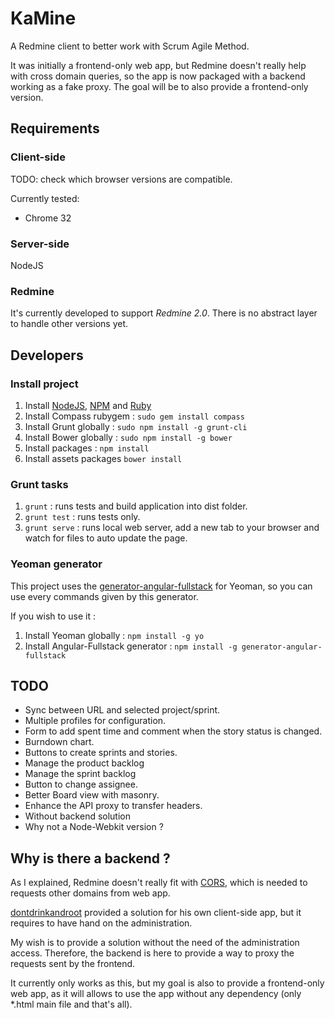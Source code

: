 KaMine
======

A Redmine client to better work with Scrum Agile Method.

It was initially a frontend-only web app, but Redmine doesn't really help with cross domain queries, so the app is now packaged with a backend working as a fake proxy. The goal will be to also provide a frontend-only version.

Requirements
------------

### Client-side

TODO: check which browser versions are compatible.

Currently tested:

* Chrome 32

### Server-side

NodeJS

### Redmine

It's currently developed to support *Redmine 2.0*.
There is no abstract layer to handle other versions yet.

Developers
-----------

### Install project

1. Install [NodeJS](http://nodejs.org/download/), [NPM](http://npmjs.org/) and [Ruby](https://www.ruby-lang.org/fr/)
2. Install Compass rubygem : `sudo gem install compass`
2. Install Grunt globally : `sudo npm install -g grunt-cli`
3. Install Bower globally : `sudo npm install -g bower`
4. Install packages : `npm install`
5. Install assets packages `bower install`

### Grunt tasks

1. `grunt` : runs tests and build application into dist folder.
2. `grunt test` : runs tests only.
3. `grunt serve` : runs local web server, add a new tab to your browser and watch for files to auto update the page.

### Yeoman generator

This project uses the [generator-angular-fullstack](https://github.com/DaftMonk/generator-angular-fullstack) for Yeoman, so you can use every commands given by this generator.

If you wish to use it :

1. Install Yeoman globally : `npm install -g yo`
2. Install Angular-Fullstack generator : `npm install -g generator-angular-fullstack`

TODO
----

* Sync between URL and selected project/sprint.
* Multiple profiles for configuration.
* Form to add spent time and comment when the story status is changed.
* Burndown chart.
* Buttons to create sprints and stories.
* Manage the product backlog
* Manage the sprint backlog
* Button to change assignee.
* Better Board view with masonry.
* Enhance the API proxy to transfer headers.
* Without backend solution
* Why not a Node-Webkit version ?

## Why is there a backend ?

As I explained, Redmine doesn't really fit with [CORS](http://www.w3.org/TR/cors/), which is needed to requests other domains from web app.

[dontdrinkandroot](https://github.com/dontdrinkandroot/lightmine.js/tree/master#prerequisites) provided a solution for his own client-side app, but it requires to have hand on the administration.

My wish is to provide a solution without the need of the administration access. Therefore, the backend is here to provide a way to proxy the requests sent by the frontend.

It currently only works as this, but my goal is also to provide a frontend-only web app, as it will allows to use the app without any dependency (only *.html main file and that's all).

